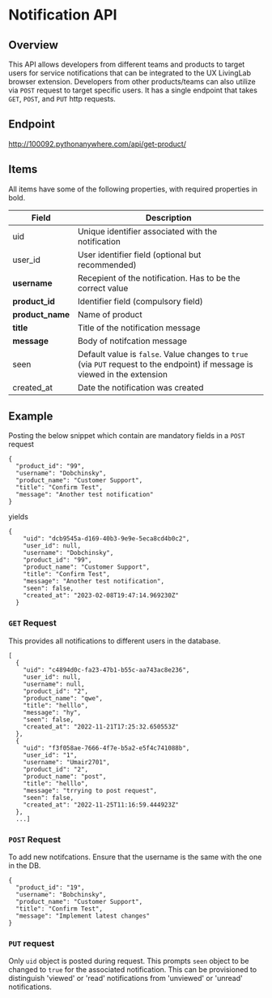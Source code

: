 # Notification API

## Overview
This API allows developers from different teams and products to target users for service notifications that can be integrated to the UX LivingLab browser extension. Developers from other products/teams can also utilize via `POST` request to target specific users. It has a single endpoint that takes `GET`, `POST`, and `PUT` http requests.

## Endpoint
http://100092.pythonanywhere.com/api/get-product/

## Items
All items have some of the following properties, with required properties in bold.

| Field        | Description |
|--------------|-------------|
| uid          |  Unique identifier associated with the notification           |
| user_id      |  User identifier field (optional but recommended)       ||
| **username**         |  Recepient of the notification. Has to be the correct value           |
| **product_id**      |  Identifier field (compulsory field)       ||
| **product_name**         |   Name of product         |
| **title**         |   Title of the notification message|
| **message** | Body of notifcation message  |
| seen         | Default value is `false`. Value changes to `true` (via `PUT` request to the endpoint) if message is viewed in the extension             |
| created_at         | Date the notification was created   |

## Example
Posting the below snippet which contain are mandatory  fields in a `POST` request
```
{
  "product_id": "99",
  "username": "Dobchinsky",  
  "product_name": "Customer Support",
  "title": "Confirm Test",
  "message": "Another test notification"
}
```
yields
```
{
    "uid": "dcb9545a-d169-40b3-9e9e-5eca8cd4b0c2",
    "user_id": null,
    "username": "Dobchinsky",
    "product_id": "99",
    "product_name": "Customer Support",
    "title": "Confirm Test",
    "message": "Another test notification",
    "seen": false,
    "created_at": "2023-02-08T19:47:14.969230Z"
  }
```

### `GET` Request
This provides all notifications to different users in the database.
```
[
  {
    "uid": "c4894d0c-fa23-47b1-b55c-aa743ac8e236",
    "user_id": null,
    "username": null,
    "product_id": "2",
    "product_name": "qwe",
    "title": "helllo",
    "message": "hy",
    "seen": false,
    "created_at": "2022-11-21T17:25:32.650553Z"
  },
  {
    "uid": "f3f058ae-7666-4f7e-b5a2-e5f4c741088b",
    "user_id": "1",
    "username": "Umair2701",
    "product_id": "2",
    "product_name": "post",
    "title": "helllo",
    "message": "trrying to post request",
    "seen": false,
    "created_at": "2022-11-25T11:16:59.444923Z"
  },
  ...]
  ```
  ### `POST` Request
  To add new notifcations. Ensure that the username is the same with the one in the DB. 
```
{
  "product_id": "19",
  "username": "Bobchinsky",  
  "product_name": "Customer Support",
  "title": "Confirm Test",
  "message": "Implement latest changes"
}
```
### `PUT` request
Only `uid` object is posted during request. This prompts `seen` object to be changed to `true` for the associated notification. This can be provisioned to distinguish 'viewed' or 'read' notifications from 'unviewed' or 'unread' notifications.   

